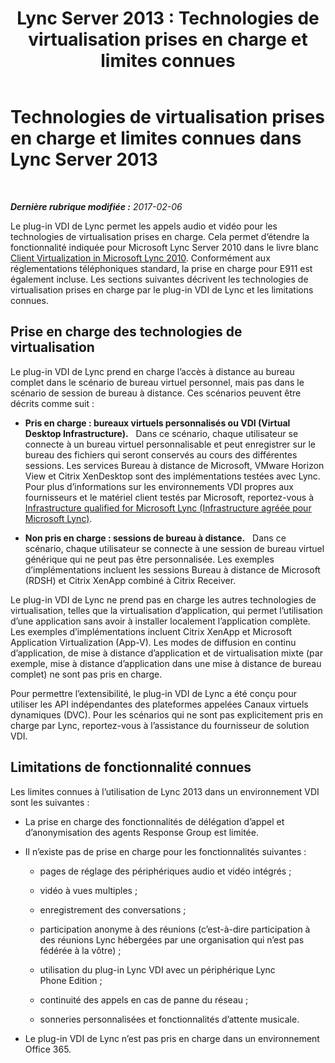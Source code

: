 ﻿---
title: 'Lync Server 2013 : Technologies de virtualisation prises en charge et limites connues'
TOCTitle: Technologies de virtualisation prises en charge et limites connues
ms:assetid: 6d3d749d-e840-4c05-afae-d6e69e7616aa
ms:mtpsurl: https://technet.microsoft.com/fr-fr/library/JJ204982(v=OCS.15)
ms:contentKeyID: 49297532
ms.date: 02/06/2017
mtps_version: v=OCS.15
ms.translationtype: HT
---

# Technologies de virtualisation prises en charge et limites connues dans Lync Server 2013

 

_**Dernière rubrique modifiée :** 2017-02-06_

Le plug-in VDI de Lync permet les appels audio et vidéo pour les technologies de virtualisation prises en charge. Cela permet d’étendre la fonctionnalité indiquée pour Microsoft Lync Server 2010 dans le livre blanc [Client Virtualization in Microsoft Lync 2010](http://go.microsoft.com/fwlink/?linkid=330447). Conformément aux réglementations téléphoniques standard, la prise en charge pour E911 est également incluse. Les sections suivantes décrivent les technologies de virtualisation prises en charge par le plug-in VDI de Lync et les limitations connues.

## Prise en charge des technologies de virtualisation

Le plug-in VDI de Lync prend en charge l’accès à distance au bureau complet dans le scénario de bureau virtuel personnel, mais pas dans le scénario de session de bureau à distance. Ces scénarios peuvent être décrits comme suit :

  - **Pris en charge : bureaux virtuels personnalisés ou VDI (Virtual Desktop Infrastructure).**   Dans ce scénario, chaque utilisateur se connecte à un bureau virtuel personnalisable et peut enregistrer sur le bureau des fichiers qui seront conservés au cours des différentes sessions. Les services Bureau à distance de Microsoft, VMware Horizon View et Citrix XenDesktop sont des implémentations testées avec Lync. Pour plus d’informations sur les environnements VDI propres aux fournisseurs et le matériel client testés par Microsoft, reportez-vous à [Infrastructure qualified for Microsoft Lync (Infrastructure agréée pour Microsoft Lync)](http://go.microsoft.com/fwlink/?linkid=313435).

  - **Non pris en charge : sessions de bureau à distance.**   Dans ce scénario, chaque utilisateur se connecte à une session de bureau virtuel générique qui ne peut pas être personnalisée. Les exemples d’implémentations incluent les sessions Bureau à distance de Microsoft (RDSH) et Citrix XenApp combiné à Citrix Receiver.

Le plug-in VDI de Lync ne prend pas en charge les autres technologies de virtualisation, telles que la virtualisation d’application, qui permet l’utilisation d’une application sans avoir à installer localement l’application complète. Les exemples d’implémentations incluent Citrix XenApp et Microsoft Application Virtualization (App-V). Les modes de diffusion en continu d’application, de mise à distance d’application et de virtualisation mixte (par exemple, mise à distance d’application dans une mise à distance de bureau complet) ne sont pas pris en charge.

Pour permettre l’extensibilité, le plug-in VDI de Lync a été conçu pour utiliser les API indépendantes des plateformes appelées Canaux virtuels dynamiques (DVC). Pour les scénarios qui ne sont pas explicitement pris en charge par Lync, reportez-vous à l’assistance du fournisseur de solution VDI.

## Limitations de fonctionnalité connues

Les limites connues à l’utilisation de Lync 2013 dans un environnement VDI sont les suivantes :

  - La prise en charge des fonctionnalités de délégation d’appel et d’anonymisation des agents Response Group est limitée.

  - Il n’existe pas de prise en charge pour les fonctionnalités suivantes :
    
      - pages de réglage des périphériques audio et vidéo intégrés ;
    
      - vidéo à vues multiples ;
    
      - enregistrement des conversations ;
    
      - participation anonyme à des réunions (c’est-à-dire participation à des réunions Lync hébergées par une organisation qui n’est pas fédérée à la vôtre) ;
    
      - utilisation du plug-in Lync VDI avec un périphérique Lync Phone Edition ;
    
      - continuité des appels en cas de panne du réseau ;
    
      - sonneries personnalisées et fonctionnalités d’attente musicale.

  - Le plug-in VDI de Lync n’est pas pris en charge dans un environnement Office 365.

